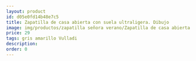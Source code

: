 ```yaml
---
layout: product
id: d05e0fd14b48e7c5
title: Zapatilla de casa abierta con suela ultraligera. Dibujo
image: img/productos/zapatilla señora verano/Zapatilla de casa abierta con suela ultraligera. Dibujo=29=gris amarillo Vulladi.webp
price: 29
tags: gris amarillo Vulladi
description: 
order: 0
---
```

